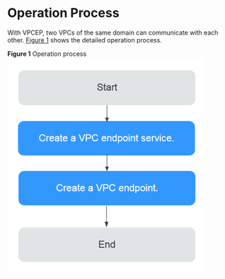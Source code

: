 # Operation Process<a name="vpcep_02_02021"></a>

With VPCEP, two VPCs of the same domain can communicate with each other.  [Figure 1](#fig13308935444)  shows the detailed operation process.

**Figure  1**  Operation process<a name="fig13308935444"></a>  
![](/vpcep/user-guide/figures/operation-process.png "operation-process")

